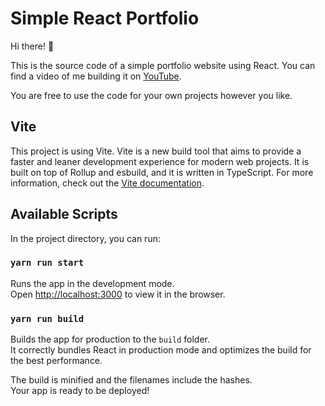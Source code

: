 # Simple React Portfolio

Hi there! 👋

This is the source code of a simple portfolio website using React.
You can find a video of me building it on [YouTube](https://youtu.be/f6Imh_Kr5vk).

You are free to use the code for your own projects however you like.

## Vite

This project is using Vite. 
Vite is a new build tool that aims to provide a faster and leaner development experience for modern web projects. 
It is built on top of Rollup and esbuild, and it is written in TypeScript.
For more information, check out the [Vite documentation](https://vitejs.dev/guide/).

## Available Scripts

In the project directory, you can run:

### `yarn run start`

Runs the app in the development mode.\
Open [http://localhost:3000](http://localhost:3000) to view it in the browser.


### `yarn run build`

Builds the app for production to the `build` folder.\
It correctly bundles React in production mode and optimizes the build for the best performance.

The build is minified and the filenames include the hashes.\
Your app is ready to be deployed!

